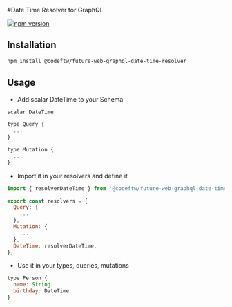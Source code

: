 #Date Time Resolver for GraphQL

[![npm version](https://badge.fury.io/js/%40codeftw%2Ffuture-web-graphql-date-time-resolver.svg)](https://badge.fury.io/js/%40codeftw%2Ffuture-web-graphql-date-time-resolver)

## Installation

```bash
npm install @codeftw/future-web-graphql-date-time-resolver
```

## Usage

- Add scalar DateTime to your Schema
```javascript
scalar DateTime

type Query {
  ...
}

type Mutation {
  ...
}
```

- Import it in your resolvers and define it

```javascript
import { resolverDateTime } from '@codeftw/future-web-graphql-date-time-resolver';

export const resolvers = {
  Query: {
    ...
  },
  Mutation: {
    ...
  },
  DateTime: resolverDateTime,
};
```

- Use it in your types, queries, mutations

```javascript
type Person {
  name: String
  birthday: DateTime
}
```